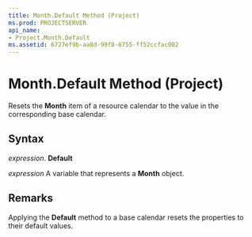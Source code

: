 ```yaml
---
title: Month.Default Method (Project)
ms.prod: PROJECTSERVER
api_name:
- Project.Month.Default
ms.assetid: 6727ef9b-aa8d-99f8-6755-ff52ccfac002
---
```



# Month.Default Method (Project)

Resets the  **Month** item of a resource calendar to the value in the corresponding base calendar.


## Syntax

 _expression_. **Default**

 _expression_ A variable that represents a **Month** object.


## Remarks

Applying the  **Default** method to a base calendar resets the properties to their default values.


